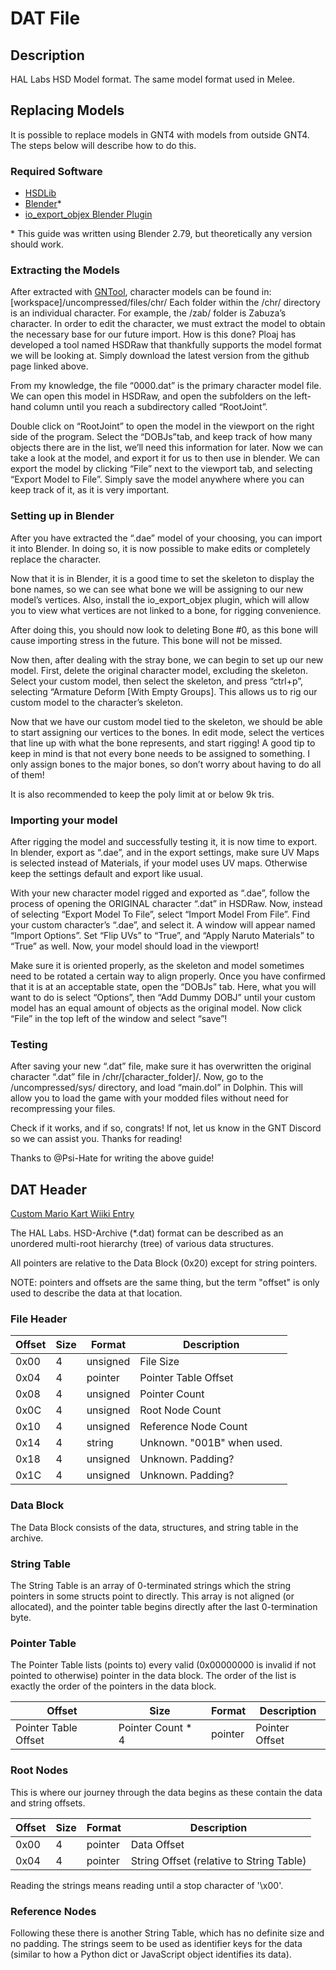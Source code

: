 # DAT File

## Description

HAL Labs HSD Model format. The same model format used in Melee.

## Replacing Models

It is possible to replace models in GNT4 with models from outside GNT4. The steps below will describe how to do this.

### Required Software

* [HSDLib](https://github.com/Ploaj/HSDLib/releases)
* [Blender](https://www.blender.org/download/)*
* [io_export_objex Blender Plugin](https://github.com/CrookedPoe/io_export_objex)

\* This guide was written using Blender 2.79, but theoretically any version should work.

### Extracting the Models

After extracted with [GNTool](https://github.com/NicholasMoser/GNTool), character models can be found in: [workspace]/uncompressed/files/chr/
Each folder within the /chr/ directory is an individual character. For example, the /zab/ folder is Zabuza’s character.
In order to edit the character, we must extract the model to obtain the necessary base for our future import. How is this done? Ploaj has developed a tool named HSDRaw that thankfully supports the model format we will be looking at. Simply download the latest version from the github page linked above.

From my knowledge, the file “0000.dat” is the primary character model file. We can open this model in HSDRaw, and open the subfolders on the left-hand column until you reach a subdirectory called “RootJoint”.

Double click on “RootJoint” to open the model in the viewport on the right side of the program. Select the “DOBJs”tab, and keep track of how many objects there are in the list, we’ll need this information for later. Now we can take a look at the model, and export it for us to then use in blender. We can export the model by clicking “File” next to the viewport tab, and selecting “Export Model to File”. Simply save the model anywhere where you can keep track of it, as it is very important.

### Setting up in Blender

After you have extracted the “.dae” model of your choosing, you can import it into Blender. In doing so, it is now possible to make edits or completely replace the character.

Now that it is in Blender, it is a good time to set the skeleton to display the bone names, so we can see what bone we will be assigning to our new model’s vertices. Also, install the io_export_objex plugin, which will allow you to view what vertices are not linked to a bone, for rigging convenience.

After doing this, you should now look to deleting Bone #0, as this bone will cause importing stress in the future. This bone will not be missed.

Now then, after dealing with the stray bone, we can begin to set up our new model. First, delete the original character model, excluding the skeleton. Select your custom model, then select the skeleton, and press “ctrl+p”, selecting “Armature Deform [With Empty Groups]. This allows us to rig our custom model to the character’s skeleton.

Now that we have our custom model tied to the skeleton, we should be able to start assigning our vertices to the bones. In edit mode, select the vertices that line up with what the bone represents, and start rigging! A good tip to keep in mind is that not every bone needs to be assigned to something. I only assign bones to the major bones, so don’t worry about having to do all of them!

It is also recommended to keep the poly limit at or below 9k tris.

### Importing your model

After rigging the model and successfully testing it, it is now time to export. In blender, export as “.dae”, and in the export settings, make sure UV Maps is selected instead of Materials, if your model uses UV maps. Otherwise keep the settings default and export like usual.

With your new character model rigged and exported as “.dae”, follow the process of opening the ORIGINAL character “.dat” in HSDRaw. Now, instead of selecting “Export Model To File”, select “Import Model From File”. Find your custom character’s “.dae”, and select it. A window will appear named “Import Options”. Set “Flip UVs” to “True”, and “Apply Naruto Materials” to “True” as well. Now, your model should load in the viewport!

Make sure it is oriented properly, as the skeleton and model sometimes need to be rotated a certain way to align properly. Once you have confirmed that it is at an acceptable state, open the “DOBJs” tab. Here, what you will want to do is select “Options”, then “Add Dummy DOBJ” until your custom model has an equal amount of objects as the original model.
Now click “File” in the top left of the window and select “save”!

### Testing

After saving your new “.dat” file, make sure it has overwritten the original character “.dat” file in /chr/[character_folder]/.
Now, go to the /uncompressed/sys/ directory, and load “main.dol” in Dolphin. This will allow you to load the game with your modded files without need for recompressing your files.

Check if it works, and if so, congrats! If not, let us know in the GNT Discord so we can assist you. Thanks for reading!

Thanks to @Psi-Hate for writing the above guide!

## DAT Header

[Custom Mario Kart Wiiki Entry](http://wiki.tockdom.com/wiki/HAL_DAT_(File_Format))

The HAL Labs. HSD-Archive (*.dat) format can be described as an unordered multi-root hierarchy (tree) of various data structures.

All pointers are relative to the Data Block (0x20) except for string pointers.

NOTE: pointers and offsets are the same thing, but the term "offset" is only used to describe the data at that location.

### File Header

| Offset | Size | Format   | Description                |
|--------|------|----------|----------------------------|
| 0x00   | 4    | unsigned | File Size                  |
| 0x04   | 4    | pointer  | Pointer Table Offset       |
| 0x08   | 4    | unsigned | Pointer Count              |
| 0x0C   | 4    | unsigned | Root Node Count            |
| 0x10   | 4    | unsigned | Reference Node Count       |
| 0x14   | 4    | string   | Unknown. "001B" when used. |
| 0x18   | 4    | unsigned | Unknown. Padding?          |
| 0x1C   | 4    | unsigned | Unknown. Padding?          |

### Data Block

The Data Block consists of the data, structures, and string table in the archive.

### String Table

The String Table is an array of 0-terminated strings which the string pointers in some structs point to directly.
This array is not aligned (or allocated), and the pointer table begins directly after the last 0-termination byte.

### Pointer Table

The Pointer Table lists (points to) every valid (0x00000000 is invalid if not pointed to otherwise) pointer in the data block.
The order of the list is exactly the order of the pointers in the data block.

| Offset               | Size              | Format  | Description    |
|----------------------|-------------------|---------|----------------|
| Pointer Table Offset | Pointer Count * 4 | pointer | Pointer Offset |

### Root Nodes

This is where our journey through the data begins as these contain the data and string offsets.

| Offset | Size | Format  | Description                              |
|--------|------|---------|------------------------------------------|
| 0x00   | 4    | pointer | Data Offset                              |
| 0x04   | 4    | pointer | String Offset (relative to String Table) |

Reading the strings means reading until a stop character of '\x00'.

### Reference Nodes

Following these there is another String Table, which has no definite size and no padding.
The strings seem to be used as identifier keys for the data (similar to how a Python dict or JavaScript object identifies its data).
